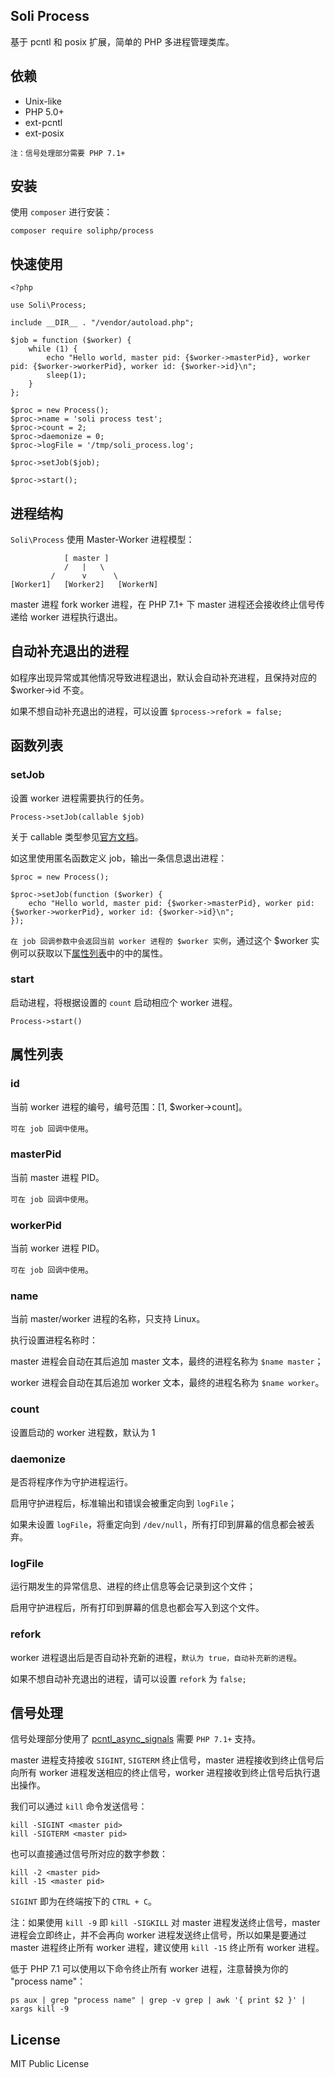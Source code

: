 Soli Process
------------

基于 pcntl 和 posix 扩展，简单的 PHP 多进程管理类库。

## 依赖

- Unix-like
- PHP 5.0+
- ext-pcntl
- ext-posix

`注：信号处理部分需要 PHP 7.1+`


## 安装

使用 `composer` 进行安装：

    composer require soliphp/process


## 快速使用

    <?php

    use Soli\Process;

    include __DIR__ . "/vendor/autoload.php";

    $job = function ($worker) {
        while (1) {
            echo "Hello world, master pid: {$worker->masterPid}, worker pid: {$worker->workerPid}, worker id: {$worker->id}\n";
            sleep(1);
        }
    };

    $proc = new Process();
    $proc->name = 'soli process test';
    $proc->count = 2;
    $proc->daemonize = 0;
    $proc->logFile = '/tmp/soli_process.log';

    $proc->setJob($job);

    $proc->start();


## 进程结构

`Soli\Process` 使用 Master-Worker 进程模型：

                [ master ]
                /   |   \
             /      v      \
    [Worker1]   [Worker2]   [WorkerN]

master 进程 fork worker 进程，在 PHP 7.1+ 下 master 进程还会接收终止信号传递给 worker 进程执行退出。

## 自动补充退出的进程

如程序出现异常或其他情况导致进程退出，默认会自动补充进程，且保持对应的 $worker->id 不变。

如果不想自动补充退出的进程，可以设置 `$process->refork = false;`


## 函数列表

### setJob

设置 worker 进程需要执行的任务。

    Process->setJob(callable $job)

关于 callable 类型参见[官方文档]。

如这里使用匿名函数定义 job，输出一条信息退出进程：

    $proc = new Process();

    $proc->setJob(function ($worker) {
        echo "Hello world, master pid: {$worker->masterPid}, worker pid: {$worker->workerPid}, worker id: {$worker->id}\n";
    });

`在 job 回调参数中会返回当前 worker 进程的 $worker 实例`，通过这个 $worker 实例可以获取以下[属性列表]中的中的属性。

### start

启动进程，将根据设置的 `count` 启动相应个 worker 进程。

    Process->start()


## 属性列表

### id

当前 worker 进程的编号，编号范围：[1, $worker->count]。

`可在 job 回调中使用`。

### masterPid

当前 master 进程 PID。

`可在 job 回调中使用`。

### workerPid

当前 worker 进程 PID。

`可在 job 回调中使用`。

### name

当前 master/worker 进程的名称，只支持 Linux。

执行设置进程名称时：

master 进程会自动在其后追加 master 文本，最终的进程名称为 `$name master`；

worker 进程会自动在其后追加 worker 文本，最终的进程名称为 `$name worker`。

### count

设置启动的 worker 进程数，默认为 1

### daemonize

是否将程序作为守护进程运行。

启用守护进程后，标准输出和错误会被重定向到 `logFile`；

如果未设置 `logFile`，将重定向到 `/dev/null`，所有打印到屏幕的信息都会被丢弃。

### logFile

运行期发生的异常信息、进程的终止信息等会记录到这个文件；

启用守护进程后，所有打印到屏幕的信息也都会写入到这个文件。

### refork

worker 进程退出后是否自动补充新的进程，`默认为 true，自动补充新的进程`。

如果不想自动补充退出的进程，请可以设置 `refork` 为 `false;`


## 信号处理

信号处理部分使用了 [pcntl_async_signals] 需要 `PHP 7.1+` 支持。

master 进程支持接收 `SIGINT`, `SIGTERM` 终止信号，master 进程接收到终止信号后向所有 worker
进程发送相应的终止信号，worker 进程接收到终止信号后执行退出操作。

我们可以通过 `kill` 命令发送信号：

    kill -SIGINT <master pid>
    kill -SIGTERM <master pid>

也可以直接通过信号所对应的数字参数：

    kill -2 <master pid>
    kill -15 <master pid>

`SIGINT` 即为在终端按下的 `CTRL + C`。

注：如果使用 `kill -9` 即 `kill -SIGKILL` 对 master
进程发送终止信号，master 进程会立即终止，并不会再向 worker
进程发送终止信号，所以如果是要通过 master 进程终止所有 worker 进程，建议使用
`kill -15` 终止所有 worker 进程。


低于 PHP 7.1 可以使用以下命令终止所有 worker 进程，注意替换为你的 "process name"：

    ps aux | grep "process name" | grep -v grep | awk '{ print $2 }' | xargs kill -9


## License

MIT Public License


[pcntl_async_signals]: http://php.net/pcntl_async_signals
[官方文档]: http://php.net/callable
[属性列表]: #属性列表
